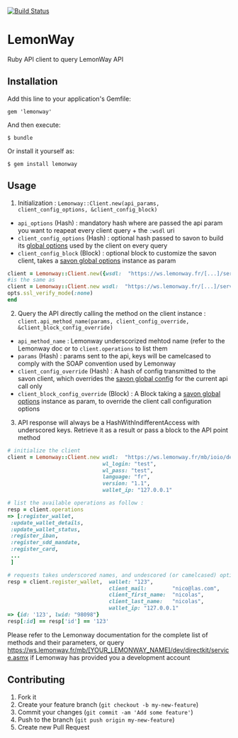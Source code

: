 [![Build Status](https://travis-ci.org/itkin/lemonway.svg?branch=master)](https://travis-ci.org/itkin/lemonway)

# LemonWay

Ruby API client to query LemonWay API

## Installation

Add this line to your application's Gemfile:

    gem 'lemonway'

And then execute:

    $ bundle

Or install it yourself as:

    $ gem install lemonway

## Usage

1. Initialization : `Lemonway::Client.new(api_params, client_config_options, &client_config_block)`  
  - `api_options` (Hash) : mandatory hash where are passed the api param you want to reapeat every client query + the `:wsdl` uri  
  - `client_config_options` (Hash) : optional hash passed to savon to build its [global options](https://github.com/savonrb/savon/blob/master/lib/savon/options.rb) used by the client on every query 
  - `client_config_block` (Block) : optional block to customize the savon client, takes a [savon global options](https://github.com/savonrb/savon/blob/master/lib/savon/options.rb) instance as param    
  ```ruby
client = Lemonway::Client.new({wsdl:  "https://ws.lemonway.fr/[...]/service.asmx?wsdl"}, {ssl_verify_mode: :none})
#is the same as
client = Lemonway::Client.new wsdl:  "https://ws.lemonway.fr/[...]/service.asmx?wsdl" do |opts|
  opts.ssl_verify_mode(:none)
end  
  ```
 
2. Query the API directly calling the method on the client instance : `client.api_method_name(params, client_config_override, &client_block_config_override)`
  - `api_method_name` : Lemonway underscorized mehtod name (refer to the Lemonway doc or to `client.operations` to list them 
  - `params` (Hash) : params sent to the api, keys will be camelcased to comply with the SOAP convention used by Lemonway
  - `client_config_override` (Hash) : A hash of config transmitted to the savon client, which overrides the [savon global config](https://github.com/savonrb/savon/blob/master/lib/savon/options.rb) for the current api call only
  - `client_block_config_override` (Block) : A Block taking a [savon global options](https://github.com/savonrb/savon/blob/master/lib/savon/options.rb) instance as param, to override the client call configuration options


3. API response will always be a HashWithIndifferentAccess with underscored keys. Retrieve it as a result or pass a block to the API point method


```ruby
# initialize the client
client = Lemonway::Client.new wsdl:  "https://ws.lemonway.fr/mb/ioio/dev/directkit/service.asmx?wsdl",
                              wl_login: "test",
                              wl_pass: "test",
                              language: "fr",
                              version: "1.1",
                              wallet_ip: "127.0.0.1"

# list the available operations as follow : 
resp = client.operations
=> [:register_wallet,
 :update_wallet_details,
 :update_wallet_status,
 :register_iban,
 :register_sdd_mandate,
 :register_card,
 ...
 ]

# requests takes underscored names, and undescored (or camelcased) options, some hash with indifferent access are returned
resp = client.register_wallet,  wallet: "123",
                                client_mail:        "nico@las.com",
                                client_first_name:  "nicolas",
                                client_last_name:   "nicolas",
                                wallet_ip: "127.0.0.1"
=> {id: '123', lwid: "98098"}
resp[:id] == resp['id'] == '123'

```

Please refer to the Lemonway documentation for the complete list of methods and their parameters, or query https://ws.lemonway.fr/mb/[YOUR_LEMONWAY_NAME]/dev/directkit/service.asmx if Lemonway has provided you a development account 


## Contributing

1. Fork it
2. Create your feature branch (`git checkout -b my-new-feature`)
3. Commit your changes (`git commit -am 'Add some feature'`)
4. Push to the branch (`git push origin my-new-feature`)
5. Create new Pull Request
